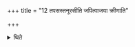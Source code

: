 +++
title = "12 तपसस्तनूरसीति जपित्वाजया क्रीणाति"

+++

<details><summary>थिते</summary>

तपसस्तनूरसीति जपित्वाजया क्रीणाति १२
</details>
